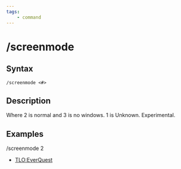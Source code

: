 ```yaml
---
tags:
    - command
---
```

# /screenmode

## Syntax
<!--cmd-syntax-start-->
```eqcommand
/screenmode <#>
```
<!--cmd-syntax-end-->

## Description
<!--cmd-desc-start-->
Where 2 is normal and 3 is no windows. 1 is Unknown. Experimental.
<!--cmd-desc-end-->
## Examples

/screenmode 2

* [TLO:EverQuest](../../reference/top-level-objects/tlo-everquest.md)

